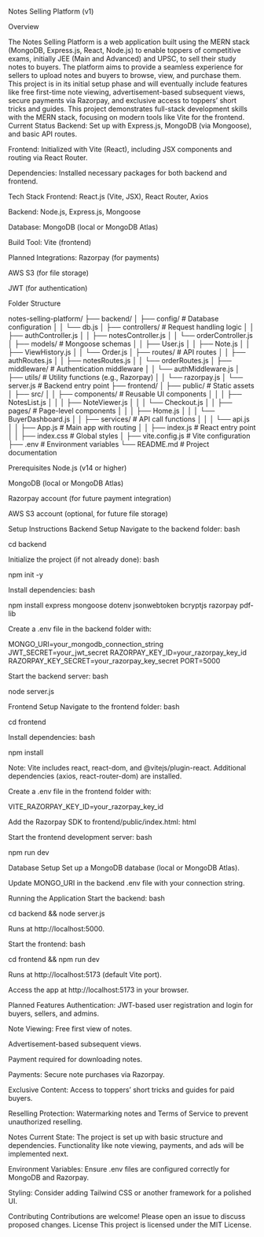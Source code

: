 
Notes Selling Platform (v1)

Overview

The Notes Selling Platform is a web application built using the MERN stack (MongoDB, Express.js, React, Node.js) to enable toppers of competitive exams, initially JEE (Main and Advanced) and UPSC, to sell their study notes to buyers. The platform aims to provide a seamless experience for sellers to upload notes and buyers to browse, view, and purchase them. This project is in its initial setup phase and will eventually include features like free first-time note viewing, advertisement-based subsequent views, secure payments via Razorpay, and exclusive access to toppers’ short tricks and guides.
This project demonstrates full-stack development skills with the MERN stack, focusing on modern tools like Vite for the frontend.
Current Status
Backend: Set up with Express.js, MongoDB (via Mongoose), and basic API routes.

Frontend: Initialized with Vite (React), including JSX components and routing via React Router.

Dependencies: Installed necessary packages for both backend and frontend.

Tech Stack
Frontend: React.js (Vite, JSX), React Router, Axios

Backend: Node.js, Express.js, Mongoose

Database: MongoDB (local or MongoDB Atlas)

Build Tool: Vite (frontend)

Planned Integrations:
Razorpay (for payments)

AWS S3 (for file storage)

JWT (for authentication)

Folder Structure

notes-selling-platform/
├── backend/
│   ├── config/                   # Database configuration
│   │   └── db.js
│   ├── controllers/              # Request handling logic
│   │   ├── authController.js
│   │   ├── notesController.js
│   │   └── orderController.js
│   ├── models/                   # Mongoose schemas
│   │   ├── User.js
│   │   ├── Note.js
│   │   ├── ViewHistory.js
│   │   └── Order.js
│   ├── routes/                   # API routes
│   │   ├── authRoutes.js
│   │   ├── notesRoutes.js
│   │   └── orderRoutes.js
│   ├── middleware/               # Authentication middleware
│   │   └── authMiddleware.js
│   ├── utils/                    # Utility functions (e.g., Razorpay)
│   │   └── razorpay.js
│   └── server.js                 # Backend entry point
├── frontend/
│   ├── public/                   # Static assets
│   ├── src/
│   │   ├── components/           # Reusable UI components
│   │   │   ├── NotesList.js
│   │   │   ├── NoteViewer.js
│   │   │   └── Checkout.js
│   │   ├── pages/                # Page-level components
│   │   │   ├── Home.js
│   │   │   └── BuyerDashboard.js
│   │   ├── services/             # API call functions
│   │   │   └── api.js
│   │   ├── App.js                # Main app with routing
│   │   ├── index.js              # React entry point
│   │   ├── index.css             # Global styles
│   ├── vite.config.js            # Vite configuration
├── .env                          # Environment variables
└── README.md                     # Project documentation

Prerequisites
Node.js (v14 or higher)

MongoDB (local or MongoDB Atlas)

Razorpay account (for future payment integration)

AWS S3 account (optional, for future file storage)

Setup Instructions
Backend Setup
Navigate to the backend folder:
bash

cd backend

Initialize the project (if not already done):
bash

npm init -y

Install dependencies:
bash

npm install express mongoose dotenv jsonwebtoken bcryptjs razorpay pdf-lib

Create a .env file in the backend folder with:

MONGO_URI=your_mongodb_connection_string
JWT_SECRET=your_jwt_secret
RAZORPAY_KEY_ID=your_razorpay_key_id
RAZORPAY_KEY_SECRET=your_razorpay_key_secret
PORT=5000

Start the backend server:
bash

node server.js

Frontend Setup
Navigate to the frontend folder:
bash

cd frontend

Install dependencies:
bash

npm install

Note: Vite includes react, react-dom, and @vitejs/plugin-react. Additional dependencies (axios, react-router-dom) are installed.

Create a .env file in the frontend folder with:

VITE_RAZORPAY_KEY_ID=your_razorpay_key_id

Add the Razorpay SDK to frontend/public/index.html:
html

<script src="https://checkout.razorpay.com/v1/checkout.js"></script>

Start the frontend development server:
bash

npm run dev

Database Setup
Set up a MongoDB database (local or MongoDB Atlas).

Update MONGO_URI in the backend .env file with your connection string.

Running the Application
Start the backend:
bash

cd backend && node server.js

Runs at http://localhost:5000.

Start the frontend:
bash

cd frontend && npm run dev

Runs at http://localhost:5173 (default Vite port).

Access the app at http://localhost:5173 in your browser.

Planned Features
Authentication: JWT-based user registration and login for buyers, sellers, and admins.

Note Viewing:
Free first view of notes.

Advertisement-based subsequent views.

Payment required for downloading notes.

Payments: Secure note purchases via Razorpay.

Exclusive Content: Access to toppers’ short tricks and guides for paid buyers.

Reselling Protection: Watermarking notes and Terms of Service to prevent unauthorized reselling.

Notes
Current State: The project is set up with basic structure and dependencies. Functionality like note viewing, payments, and ads will be implemented next.

Environment Variables: Ensure .env files are configured correctly for MongoDB and Razorpay.

Styling: Consider adding Tailwind CSS or another framework for a polished UI.

Contributing
Contributions are welcome! Please open an issue to discuss proposed changes.
License
This project is licensed under the MIT License.

